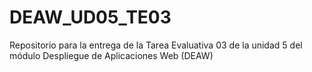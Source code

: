 # DEAW_UD05_TE03
Repositorio para la entrega de la Tarea Evaluativa 03 de la unidad 5 del módulo Despliegue de Aplicaciones Web (DEAW)

